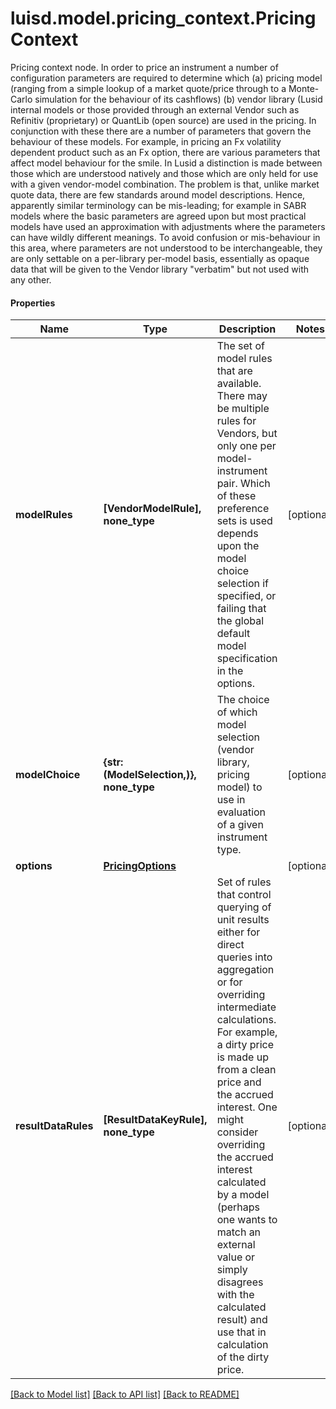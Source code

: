 # luisd.model.pricing_context.PricingContext

Pricing context node. In order to price an instrument a number of configuration parameters are required to determine which  (a) pricing model (ranging from a simple lookup of a market quote/price through to a Monte-Carlo simulation for the behaviour of its cashflows)  (b) vendor library (Lusid internal models or those provided through an external Vendor such as Refinitiv (proprietary) or QuantLib (open source)  are used in the pricing.    In conjunction with these there are a number of parameters that govern the behaviour of these models. For example, in pricing an Fx volatility  dependent product such as an Fx option, there are various parameters that affect model behaviour for the smile. In Lusid a distinction is made between  those which are understood natively and those which are only held for use with a given vendor-model combination. The problem is that, unlike market  quote data, there are few standards around model descriptions. Hence, apparently similar terminology can be mis-leading; for example in SABR models where  the basic parameters are agreed upon but most practical models have used an approximation with adjustments where the parameters can have wildly different meanings.  To avoid confusion or mis-behaviour in this area, where parameters are not understood to be interchangeable, they are only settable on a per-library per-model  basis, essentially as opaque data that will be given to the Vendor library \"verbatim\" but not used with any other.

#### Properties
Name | Type | Description | Notes
------------ | ------------- | ------------- | -------------
**modelRules** | **[VendorModelRule], none_type** | The set of model rules that are available. There may be multiple rules for Vendors, but only one per model-instrument pair.  Which of these preference sets is used depends upon the model choice selection if specified, or failing that the global default model specification  in the options. | [optional] 
**modelChoice** | **{str: (ModelSelection,)}, none_type** | The choice of which model selection (vendor library, pricing model) to use in evaluation of a given instrument type. | [optional] 
**options** | [**PricingOptions**](PricingOptions.md) |  | [optional] 
**resultDataRules** | **[ResultDataKeyRule], none_type** | Set of rules that control querying of unit results either for direct queries into aggregation or for  overriding intermediate calculations. For example, a dirty price is made up from a clean price and the accrued interest.  One might consider overriding the accrued interest calculated by a model (perhaps one wants to match an external value or simply disagrees with the  calculated result) and use that in calculation of the dirty price. | [optional] 

[[Back to Model list]](../../README.md#documentation-for-models) [[Back to API list]](../../README.md#documentation-for-api-endpoints) [[Back to README]](../../README.md)

